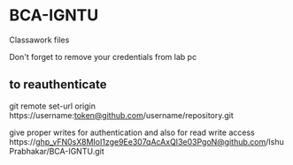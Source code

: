 # BCA-IGNTU
Classawork files

Don't forget to remove your credentials from lab pc

## to reauthenticate
git remote set-url origin https://username:token@github.com/username/repository.git


give proper writes for authentication and also for read write access
https://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@github.com/IshuPrabhakar/BCA-IGNTU.git